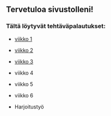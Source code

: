 ## Tervetuloa sivustolleni!
### Tältä löytyvät tehtäväpalautukset:
* [viikko 1](tehtavat/vko1.html)

* [viikko 2](tehtavat/vko2.md)

* [viikko 3](tehtavat/vko3/dist/index.html)

* viikko 4

* viikko 5

* viikko 6

* Harjoitustyö
